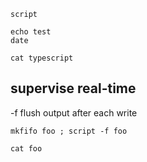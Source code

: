 ```
script 
```

```
echo test
date
```

```
cat typescript
```


supervise real-time
------------

-f flush output after each write
```
mkfifo foo ; script -f foo
```


```
cat foo
```
